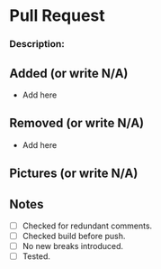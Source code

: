 # Pull Request
### Description: 

## Added (or write N/A)
- Add here

## Removed (or write N/A)
- Add here

## Pictures (or write N/A)

## Notes

- [ ] Checked for redundant comments.
- [ ] Checked build before push.
- [ ] No new breaks introduced.
- [ ] Tested.
